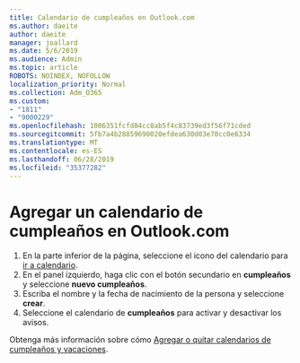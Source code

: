 ```yaml
---
title: Calendario de cumpleaños en Outlook.com
ms.author: daeite
author: daeite
manager: joallard
ms.date: 5/6/2019
ms.audience: Admin
ms.topic: article
ROBOTS: NOINDEX, NOFOLLOW
localization_priority: Normal
ms.collection: Adm_O365
ms.custom:
- "1811"
- "9000229"
ms.openlocfilehash: 1006351fcfd84cc8ab5f4c83739ed3f56f71cded
ms.sourcegitcommit: 5fb7a4b28859690020efdea630d03e70cc0e6334
ms.translationtype: MT
ms.contentlocale: es-ES
ms.lasthandoff: 06/28/2019
ms.locfileid: "35377282"
---
```

# <a name="add-a-birthday-calendar-in-outlookcom"></a>Agregar un calendario de cumpleaños en Outlook.com

1. En la parte inferior de la página, seleccione el icono del calendario para [ir a calendario](https://outlook.live.com/mail/calendar).
1. En el panel izquierdo, haga clic con el botón secundario en **cumpleaños** y seleccione **nuevo cumpleaños**.
1. Escriba el nombre y la fecha de nacimiento de la persona y seleccione **crear**.
1. Seleccione el calendario de **cumpleaños** para activar y desactivar los avisos.

Obtenga más información sobre cómo [Agregar o quitar calendarios de cumpleaños y vacaciones](https://support.office.com/article/b8e636da-fda8-413f-940e-68396efa49a6).